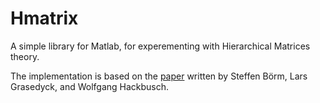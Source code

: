 Hmatrix
=======

A simple library for Matlab, for experementing with Hierarchical Matrices theory.

The implementation is based on the [paper](http://www.mis.mpg.de/de/publications/andere-reihen/ln/lecturenote-2103.html) written by Steffen Börm, Lars Grasedyck, and Wolfgang Hackbusch.